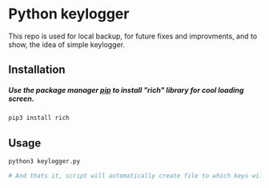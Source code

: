 # Python keylogger

This repo is used for local backup, for future fixes and improvments, and to show, the idea of simple keylogger.


## Installation

##### Use the package manager [pip](https://pip.pypa.io/en/stable/) to install "rich" library for cool loading screen.

```bash
pip3 install rich
```

## Usage

```python
python3 keylogger.py

# And thats it, script will automatically create file to which keys will be written as well as creating backdoor.
```

